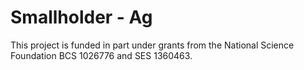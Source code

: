 # Smallholder - Ag

This project is funded in part under grants from the National Science Foundation BCS 1026776 and SES 1360463. 
